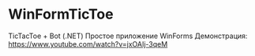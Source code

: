 # WinFormTicToe
TicTacToe  + Bot (.NET)
Простое приложение WinForms
Демонстрация: https://www.youtube.com/watch?v=jxOAIj-3qeM
